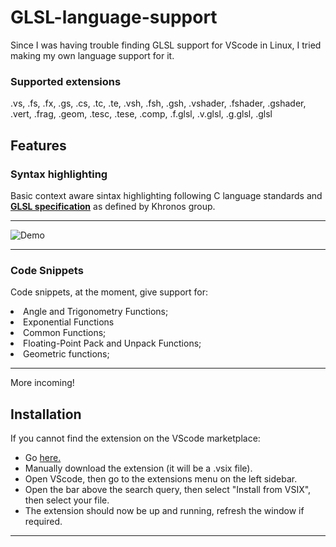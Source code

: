 
# GLSL-language-support

  

  

Since I was having trouble finding GLSL support for VScode in Linux, I tried making my own language support for it.

  

  

  

### Supported extensions

  

  

  

.vs, .fs, .fx, .gs, .cs, .tc, .te, .vsh, .fsh, .gsh, .vshader, .fshader, .gshader, .vert, .frag, .geom, .tesc, .tese, .comp, .f.glsl, .v.glsl, .g.glsl, .glsl

  

  

  

## Features

  

  

  

### Syntax highlighting

  

  

Basic context aware sintax highlighting following C language standards and **[GLSL specification](https://www.khronos.org/registry/OpenGL/specs/gl/)** as defined by Khronos group.

  

  

  

-----------------------------------------------------------------------------------------------------------

  

  

  

![Demo](https://i.ibb.co/XLbV7qj/Monokai-Demo.png  "Using Monokai theme")

  

  

  

-----------------------------------------------------------------------------------------------------------

  

  

  

### Code Snippets

  

  

Code snippets, at the moment, give support for:

<lu>

<li>Angle and Trigonometry Functions;</li>

<li>Exponential Functions</li>

<li>Common Functions;</li>

<li>Floating-Point Pack and Unpack Functions;</li>

<li>Geometric functions;</li>

</lu>

---

More incoming!

  
  

  

  

## Installation

  

  

If you cannot find the extension on the VScode marketplace:

  

<ul>

  

<li> Go <a  href  =  "https://marketplace.visualstudio.com/items?itemName=filippofracascia.glsl-language-support">here. </a> </li>

  

<li> Manually download the extension (it will be a .vsix file).</li>

  

<li> Open VScode, then go to the extensions menu on the left sidebar.</li>

  

<li> Open the bar above the search query, then select "Install from VSIX", then select your file.</li>

  

<li> The extension should now be up and running, refresh the window if required. </li>

  

</ul>

  

  

  

-----------------------------------------------------------------------------------------------------------